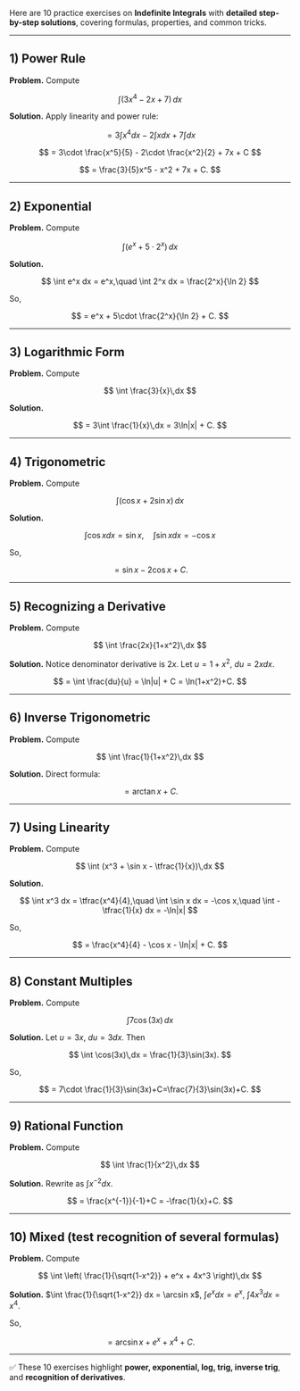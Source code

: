 
Here are 10 practice exercises on **Indefinite Integrals** with **detailed step-by-step solutions**, covering formulas, properties, and common tricks.

---

## 1) Power Rule

**Problem.** Compute

$$
\int (3x^4 - 2x + 7)\,dx
$$

**Solution.** Apply linearity and power rule:

$$
= 3\int x^4 dx - 2\int x dx + 7\int dx
$$

$$
= 3\cdot \frac{x^5}{5} - 2\cdot \frac{x^2}{2} + 7x + C
$$

$$
= \frac{3}{5}x^5 - x^2 + 7x + C.
$$

---

## 2) Exponential

**Problem.** Compute

$$
\int (e^x + 5\cdot 2^x)\,dx
$$

**Solution.**

$$
\int e^x dx = e^x,\quad \int 2^x dx = \frac{2^x}{\ln 2}
$$

So,

$$
= e^x + 5\cdot \frac{2^x}{\ln 2} + C.
$$

---

## 3) Logarithmic Form

**Problem.** Compute

$$
\int \frac{3}{x}\,dx
$$

**Solution.**

$$
= 3\int \frac{1}{x}\,dx = 3\ln|x| + C.
$$

---

## 4) Trigonometric

**Problem.** Compute

$$
\int (\cos x + 2\sin x)\,dx
$$

**Solution.**

$$
\int \cos x dx = \sin x,\quad \int \sin x dx = -\cos x
$$

So,

$$
= \sin x - 2\cos x + C.
$$

---

## 5) Recognizing a Derivative

**Problem.** Compute

$$
\int \frac{2x}{1+x^2}\,dx
$$

**Solution.** Notice denominator derivative is $2x$. Let $u=1+x^2,\ du=2x dx$.

$$
= \int \frac{du}{u} = \ln|u| + C = \ln(1+x^2)+C.
$$

---

## 6) Inverse Trigonometric

**Problem.** Compute

$$
\int \frac{1}{1+x^2}\,dx
$$

**Solution.** Direct formula:

$$
= \arctan x + C.
$$

---

## 7) Using Linearity

**Problem.** Compute

$$
\int (x^3 + \sin x - \tfrac{1}{x})\,dx
$$

**Solution.**

$$
\int x^3 dx = \tfrac{x^4}{4},\quad \int \sin x dx = -\cos x,\quad \int -\tfrac{1}{x} dx = -\ln|x|
$$

So,

$$
= \frac{x^4}{4} - \cos x - \ln|x| + C.
$$

---

## 8) Constant Multiples

**Problem.** Compute

$$
\int 7\cos(3x)\,dx
$$

**Solution.** Let $u=3x,\ du=3dx$. Then

$$
\int \cos(3x)\,dx = \frac{1}{3}\sin(3x).
$$

So,

$$
= 7\cdot \frac{1}{3}\sin(3x)+C=\frac{7}{3}\sin(3x)+C.
$$

---

## 9) Rational Function

**Problem.** Compute

$$
\int \frac{1}{x^2}\,dx
$$

**Solution.** Rewrite as $\int x^{-2} dx$.

$$
= \frac{x^{-1}}{-1}+C = -\frac{1}{x}+C.
$$

---

## 10) Mixed (test recognition of several formulas)

**Problem.** Compute

$$
\int \left( \frac{1}{\sqrt{1-x^2}} + e^x + 4x^3 \right)\,dx
$$

**Solution.**
$\int \frac{1}{\sqrt{1-x^2}} dx = \arcsin x$,
$\int e^x dx = e^x$,
$\int 4x^3 dx = x^4$.

So,

$$
= \arcsin x + e^x + x^4 + C.
$$

---

✅ These 10 exercises highlight **power, exponential, log, trig, inverse trig**, and **recognition of derivatives**.


